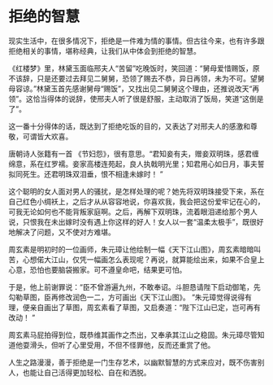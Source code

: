 # 拒绝的智慧

现实生活中，在很多情况下，拒绝是一件难为情的事情。但古往今来，也有许多跟拒绝相关的事情，堪称经典，让我们从中体会到拒绝的智慧。 

《红楼梦》里，林黛玉面临邢夫人“苦留”吃晚饭时，笑回道：“舅母爱惜赐饭，原不该辞，只是还要过去拜见二舅舅，恐领了赐去不恭，异日再领，未为不可。望舅母容谅。”林黛玉首先感谢舅母“赐饭”，又找出见二舅舅这个理由，还推说改天“再领”。这恰当得体的说辞，使邢夫人听了很是舒服，主动取消了饭局，笑道“这倒是了”。 

这一番十分得体的话，既达到了拒绝吃饭的目的，又表达了对邢夫人的感激和尊敬，可谓皆大欢喜。 

唐朝诗人张籍有一首 《节妇怨》，很有意思。“君知妾有夫，赠妾双明珠，感君缠绵意，系在红罗襦。妾家高楼连苑起，良人执戟明光里；知君用心如日月，事夫誓拟同死生。还君明珠双泪垂，恨不相逢未嫁时！ ” 

这个聪明的女人面对男人的骚扰，是怎样处理的呢？她先将双明珠接受下来，系在自己红色小绸袄上，之后才从从容容地说，你喜欢我，我会把这份爱牢记在心的，可我无论如何也不能背叛家庭啊。之后，再解下双明珠，流着眼泪递给那个男人说，只恨我在未出嫁时没有遇上你这样的好人！女人以一套“温柔太极手”，既很好地解决了问题，又不使对方难堪。 

周玄素是明初时的一位画师，朱元璋让他绘制一幅《天下江山图》，周玄素暗暗叫苦，心想偌大江山，仅凭一幅画怎么表现呢？再说，就算能绘出来，如果不合皇上心意，恐怕也要脑袋搬家。可不遵皇命吧，结果更可怕。 

于是，他上前谢罪说：“臣不曾游遍九州，不敢奉诏。斗胆恳请陛下启动御笔，先勾勒草图，臣再修改润色一二，方可画出《天下江山图》。 ”朱元璋觉得说得有理，便亲自画出了草图，周玄素看了草图，又启奏道：“陛下江山已定，岂可再有改动！ ” 

周玄素马屁拍得到位，既恭维其画作之杰出，又奉承其江山之稳固。朱元璋尽管知道他耍滑头，但听了心里受用，不但不怪罪他，反而还重赏了他。 

人生之路漫漫，善于拒绝是一门生存艺术，以幽默智慧的方式来应对，既不伤害别人，也能让自己活得更加轻松、自在和洒脱。